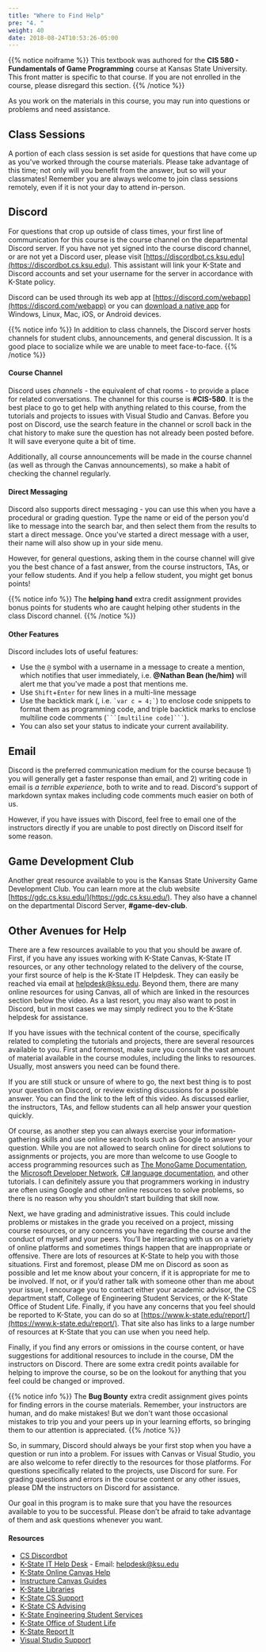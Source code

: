 ```yaml
---
title: "Where to Find Help"
pre: "4. "
weight: 40
date: 2018-08-24T10:53:26-05:00
---
```


{{% notice noiframe %}}
This textbook was authored for the **CIS 580 - Fundamentals of Game Programming** course at Kansas State University.  This front matter is specific to that course.  If you are not enrolled in the course, please disregard this section.
{{% /notice %}}

As you work on the materials in this course, you may run into questions or problems and need assistance.

## Class Sessions
A portion of each class session is set aside for questions that have come up as you've worked through the course materials.  Please take advantage of this time; not only will you benefit from the answer, but so will your classmates!  Remember you are always welcome to join class sessions remotely, even if it is not your day to attend in-person.

## Discord
For questions that crop up outside of class times, your first line of communication for this course is the course channel on the departmental Discord server. If you have not yet signed into the course discord channel, or are not yet a Discord user, please visit [https://discordbot.cs.ksu.edu](https://discordbot.cs.ksu.edu).  This assistant will link your K-State and Discord accounts and set your username for the server in accordance with K-State policy.

Discord can be used through its web app at [https://discord.com/webapp](https://discord.com/webapp) or you can [download a native app](https://discord.com/download) for Windows, Linux, Mac, iOS, or Android devices.

{{% notice info %}}
In addition to class channels, the Discord server hosts channels for student clubs, announcements, and general discussion.  It is a good place to socialize while we are unable to meet face-to-face.
{{% /notice %}}

#### Course Channel

Discord uses _channels_ - the equivalent of chat rooms - to provide a place for related conversations.  The channel for this course is **#CIS-580**.  It is the best place to go to get help with anything related to this course, from the tutorials and projects to issues with Visual Studio and Canvas. Before you post on Discord, use the search feature in the channel or scroll back in the chat history to make sure the question has not already been posted before. It will save everyone quite a bit of time.

Additionally, all course announcements will be made in the course channel (as well as through the Canvas announcements), so make a habit of checking the channel regularly.

#### Direct Messaging

Discord also supports direct messaging - you can use this when you have a procedural or grading question.  Type the name or eid of the person you'd like to message into the search bar, and then select them from the results to start a direct message.  Once you've started a direct message with a user, their name will also show up in your side menu.  

However, for general questions, asking them in the course channel will give you the best chance of a fast answer, from the course instructors, TAs, or your fellow students.  And if you help a fellow student, you might get bonus points!

{{% notice info %}}
The **helping hand** extra credit assignment provides bonus points for students who are caught helping other students in the class Discord channel.
{{% /notice %}}

#### Other Features

Discord includes lots of useful features:

* Use the `@` symbol with a username in a message to create a mention, which notifies that user immediately, i.e. **@Nathan Bean (he/him)** will alert me that you've made a post that mentions me. 
* Use `Shift`+`Enter` for new lines in a multi-line message
* Use the backtick mark (, i.e. `` `var c = 4;` ``) to enclose code snippets to format them as programming code, and triple backtick marks to enclose multiline code comments (`` ```[multiline code]``` ``).
* You can also set your status to indicate your current availability.

## Email
Discord is the preferred communication medium for the course because 1) you will generally get a faster response than email, and 2) writing code in email is _a terrible experience_, both to write and to read.  Discord's support of markdown syntax makes including code comments much easier on both of us.

However, if you have issues with Discord, feel free to email one of the instructors directly if you are unable to post directly on Discord itself for some reason.

## Game Development Club
Another great resource available to you is the Kansas State University Game Development Club.  You can learn more at the club website [https://gdc.cs.ksu.edu/](https://gdc.cs.ksu.edu/). They also have a channel on the departmental Discord Server, **#game-dev-club**.  

## Other Avenues for Help

There are a few resources available to you that you should be aware of. First, if you have any issues working with K-State Canvas, K-State IT resources, or any other technology related to the delivery of the course, your first source of help is the K-State IT Helpdesk. They can easily be reached via email at [helpdesk@ksu.edu](mailto:helpdesk@ksu.edu). Beyond them, there are many online resources for using Canvas, all of which are linked in the resources section below the video. As a last resort, you may also want to post in Discord, but in most cases we may simply redirect you to the K-State helpdesk for assistance.

If you have issues with the technical content of the course, specifically related to completing the tutorials and projects, there are several resources available to you. First and foremost, make sure you consult the vast amount of material available in the course modules, including the links to resources. Usually, most answers you need can be found there.

If you are still stuck or unsure of where to go, the next best thing is to post your question on Discord, or review existing discussions for a possible answer. You can find the link to the left of this video. As discussed earlier, the instructors, TAs, and fellow students can all help answer your question quickly.

Of course, as another step you can always exercise your information-gathering skills and use online search tools such as Google to answer your question. While you are not allowed to search online for direct solutions to assignments or projects, you are more than welcome to use Google to access programming resources such as [The MonoGame Documentation](https://docs.monogame.net/), the [Microsoft Developer Network](https://developer.microsoft.com/en-us/), [C# language documentation](https://docs.microsoft.com/en-us/dotnet/csharp/tour-of-csharp/), and other tutorials. I can definitely assure you that programmers working in industry are often using Google and other online resources to solve problems, so there is no reason why you shouldn’t start building that skill now.

Next, we have grading and administrative issues. This could include problems or mistakes in the grade you received on a project, missing course resources, or any concerns you have regarding the course and the conduct of myself and your peers. You’ll be interacting with us on a variety of online platforms and sometimes things happen that are inappropriate or offensive. There are lots of resources at K-State to help you with those situations. First and foremost, please DM me on Discord as soon as possible and let me know about your concern, if it is appropriate for me to be involved. If not, or if you’d rather talk with someone other than me about your issue, I encourage you to contact either your academic advisor, the CS department staff, College of Engineering Student Services, or the K-State Office of Student Life. Finally, if you have any concerns that you feel should be reported to K-State, you can do so at [https://www.k-state.edu/report/](https://www.k-state.edu/report/). That site also has links to a large number of resources at K-State that you can use when you need help.

Finally, if you find any errors or omissions in the course content, or have suggestions for additional resources to include in the course, DM the instructors on Discord. There are some extra credit points available for helping to improve the course, so be on the lookout for anything that you feel could be changed or improved.

{{% notice info %}}
The **Bug Bounty** extra credit assignment gives points for finding errors in the course materials.  Remember, your instructors are human, and do make mistakes!  But we don't want those occasional mistakes to trip you and your peers up in your learning efforts, so bringing them to our attention is appreciated.
{{% /notice %}}

So, in summary, Discord should always be your first stop when you have a question or run into a problem. For issues with Canvas or Visual Studio, you are also welcome to refer directly to the resources for those platforms. For questions specifically related to the projects, use Discord for sure. For grading questions and errors in the course content or any other issues, please DM the instructors on Discord for assistance.

Our goal in this program is to make sure that you have the resources available to you to be successful. Please don’t be afraid to take advantage of them and ask questions whenever you want.


#### Resources
* [CS Discordbot](https://discordbot.cs.ksu.edu)
* [K-State IT Help Desk](https://www.k-state.edu/its/helpdesk/) - Email: [helpdesk@ksu.edu](mailto:helpdesk@ksu.edu)
* [K-State Online Canvas Help](http://public.online.k-state.edu/help/)
* [Instructure Canvas Guides](https://community.canvaslms.com/community/answers/guides)
* [K-State Libraries](http://www.lib.k-state.edu/)
* [K-State CS Support](https://support.cs.ksu.edu/)
* [K-State CS Advising](https://www.cs.ksu.edu/undergraduate/advising/)
* [K-State Engineering Student Services](https://www.engg.ksu.edu/studentservices/)
* [K-State Office of Student Life](https://www.k-state.edu/studentlife/)
* [K-State Report It](https://www.k-state.edu/report/)
* [Visual Studio Support](https://visualstudio.microsoft.com/support/)